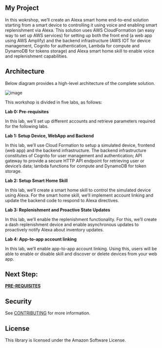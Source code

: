 ## My Project

In this wokrshop, we’ll create an Alexa smart home end-to-end solution starting from a smart device to controlling it using voice and enabling smart replenishment via Alexa. This solution uses AWS CloudFormation (an easy way to set up AWS services) for setting up both the front end (a web app using AWS Amplify) and the backend infrastructure (AWS IOT for device management, Cognito for authentication, Lambda for compute and DynamoDB for tokens storage) and Alexa smart home skill to enable voice and replenishment capabilities.

## Architecture

Below diagram provides a high-level architecture of the complete solution.

![image](https://user-images.githubusercontent.com/83840078/167206598-b9baebb2-bf07-460e-b332-b30fb5ab3450.png)

This workshop is divided in five labs, as follows:

**Lab 0: Pre-requisites**

In this lab, we'll set up different accounts and retrieve parameters required for the following labs.

**Lab 1: Setup Device, WebApp and Backend** 

In this lab, we’ll use Cloud Formation to setup a simulated device, frontend (web app) and the backend infrastructure. The backend infrastructure constitutes of Cognito for user management and authentication; API gateway to provide a secure HTTP API endpoint for retrieving user or device’s data; lambda functions for compute and DynamoDB for token storage. 

**Lab 2: Setup Smart Home Skill** 

In this lab, we’ll create a smart home skill to control the simulated device using Alexa. For the smart home skill, we’ll implement account linking and update the backend code to respond to Alexa directives.

**Lab 3: Replenishment and Proactive State Updates** 

In this lab, we’ll enable the replenishment functionality. For this, we’ll create a dash replenishment device and enable asynchronous updates to proactively notify Alexa about inventory updates.

**Lab 4: App-to-app account linking** 

In this lab, we’ll enable app-to-app account linking. Using this, users will be able to enable or disable skill and discover or delete devices from your web app. 

## Next Step:

**[PRE-REQUISITES](pre-requisites.md)**

## Security

See [CONTRIBUTING](CONTRIBUTING.md#security-issue-notifications) for more information.

## License

This library is licensed under the Amazon Software License.

